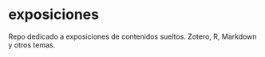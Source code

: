 # exposiciones
 Repo dedicado a exposiciones de contenidos sueltos. Zotero, R, Markdown  y otros temas.
